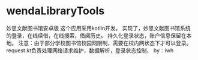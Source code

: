# wendaLibraryTools
妙思文献图书馆安卓版
这个应用采用kotlin开发。
实现了，妙思文献图书馆系统的登录，在线续借，在线搜索，借阅历史。
持久化登录状态，账户信息保留在本地。
注意：由于部分学校图书馆校园网限制，需要在校内网状态下才可以登录。
request.kt负责处理网络请求维护，数据解析，登录状态控制、
by：iwh 
